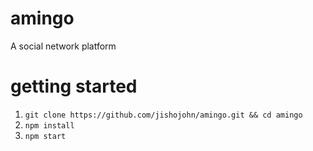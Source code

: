 # amingo
A social network platform
# getting started
1. `git clone https://github.com/jishojohn/amingo.git && cd amingo`
2. `npm install`
3. `npm start`